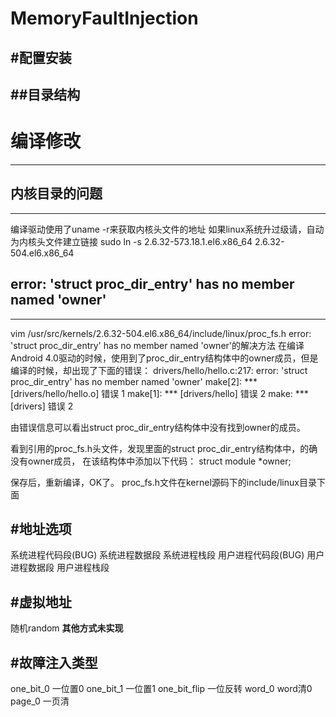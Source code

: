 MemoryFaultInjection
=======

#配置安装
------

##目录结构
-------


# 编译修改
-------

##  内核目录的问题
-------

编译驱动使用了uname -r来获取内核头文件的地址
如果linux系统升过级请，自动为内核头文件建立链接
sudo ln -s 2.6.32-573.18.1.el6.x86_64 2.6.32-504.el6.x86_64

## error: 'struct proc_dir_entry' has no member named 'owner'
-------
vim  /usr/src/kernels/2.6.32-504.el6.x86_64/include/linux/proc_fs.h
error: 'struct proc_dir_entry' has no member named 'owner'的解决方法
在编译Android 4.0驱动的时候，使用到了proc_dir_entry结构体中的owner成员，但是编译的时候，却出现了下面的错误：
drivers/hello/hello.c:217: error: 'struct proc_dir_entry' has no member named 'owner'
make[2]: *** [drivers/hello/hello.o] 错误 1
make[1]: *** [drivers/hello] 错误 2
make: *** [drivers] 错误 2

由错误信息可以看出struct proc_dir_entry结构体中没有找到owner的成员。
 
看到引用的proc_fs.h头文件，发现里面的struct proc_dir_entry结构体中，的确没有owner成员，
在该结构体中添加以下代码：
	struct module *owner;

保存后，重新编译，OK了。
proc_fs.h文件在kernel源码下的include/linux目录下面

#地址选项
-------

系统进程代码段(BUG)
系统进程数据段
系统进程栈段
用户进程代码段(BUG)
用户进程数据段
用户进程栈段

#虚拟地址
-------

随机random
**其他方式未实现**


#故障注入类型
-------
one_bit_0       一位置0
one_bit_1       一位置1
one_bit_flip    一位反转
word_0          word清0
page_0          一页清


